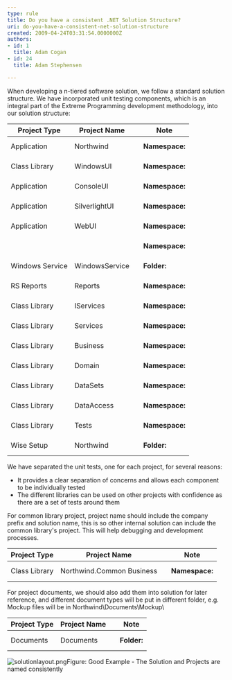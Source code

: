 ```yaml
---
type: rule
title: Do you have a consistent .NET Solution Structure?
uri: do-you-have-a-consistent-net-solution-structure
created: 2009-04-24T03:31:54.0000000Z
authors:
- id: 1
  title: Adam Cogan
- id: 24
  title: Adam Stephensen

---
```


 When developing a n-tiered software solution, we follow a standard solution structure. We have incorporated unit testing components, which is an integral part of the Extreme Programming development methodology, into our solution structure: <br> 

| Project Type  | Project Name  |  | Note  |
| --- | --- | --- | --- |
| Application  | Northwind  | <br><br>| **Namespace:**  | SSW.Northwind  |<br>| --- | --- |<br>| **Folder:**  | SSW\Northwind\Northwind\  |<br>| **Output:**  | Northwind.exe  |<br><br> |  |
| Class Library  | WindowsUI  | <br><br>| **Namespace:**  | SSW.Northwind.WindowsUI  |<br>| --- | --- |<br>| **Folder:**  | SSW\Northwind\WindowsUI\  |<br>| **Folder:**  | SSW\Northwind\WindowsUI.Tests  |<br>| **Output:**  | WindowsUI.dll  |<br><br> | We put all the forms in a separate project so we can run Unit Tests on the UI using reflection.Note if you have two projects you will give them different names (e.g. ProductSilverlightUI and AdminWebUI)  |
| Application  | ConsoleUI  | <br><br>| **Namespace:**  | SSW.Northwind.ConsoleUI  |<br>| --- | --- |<br>| **Folder:**  | SSW\Northwind\ConsoleUI\  |<br>| **Folder:**  | SSW\Northwind\ConsoleUI.Tests  |<br>| **Output:**  | NorthwindConsole.exe  |<br><br> |  |
| Application  | SilverlightUI  | <br><br>| **Namespace:**  | SSW.Northwind.SilverlightUI  |<br>| --- | --- |<br>| **Folder:**  | SSW\Northwind\SilverlightUI\  |<br>| **Folder:**  | SSW\Northwind\SilverlightUI.Tests  |<br>| **Output:**  | SSW.Northwind.SilverlightUI.dll  |<br><br> |  |
| Application  | WebUI  | <br><br>| **Namespace:**  | SSW.Northwind.WebUI  |<br>| --- | --- |<br>| **Folder:**  | SSW\Northwind\WebUI\  |<br>| **Folder:**  | SSW\Northwind\WebUI\UnitTests  |<br>| **Output:**  | SSW.Northwind.WebUI.dll  |<br><br> |  |
|  |  | <br><br>| **Namespace:**  | SSW.Northwind.WebUI.Reports  |<br>| --- | --- |<br>| **Folder:**  | SSW\Northwind\WebUI\Reports\  |<br><br> | Manually-based reports - e.g. using the DataGrid .<br><br>Part of WebUI. For .css and .ascx user controls |
| Windows Service  | WindowsService  | <br><br>| **Folder:**  | SSW\Northwind\WindowsService\Components  |<br>| --- | --- |<br>| **Folder:**  | SSW\Northwind\WindowsService.Tests  |<br>| **Output:**  | SSW.Northwind.WindowsService.dll  |<br><br> |  |
| RS Reports  | Reports  | <br><br>| **Namespace:**  | N/A  |<br>| --- | --- |<br>| **Folder:**  | SSW\Northwind\Reports  |<br>| **Output:**  | N/A  |<br><br> | Reporting Services<br><br>Note: We don't use Reports2005 or Reports2008 indicating the version number of reporting services because renaming in version control is a process intensive operation |
| Class Library  | IServices  | <br><br>| **Namespace:**  | SSW.Northwind.IServices  |<br>| --- | --- |<br>| **Folder:**  | SSW\Northwind\IServices  |<br>| **Folder:**  | SSW\Northwind\IServices.Tests  |<br>| **Output:**  | SSW.Northwind.IServices.dll  |<br><br> | WCF Services Interfaces<br><br>Note: only use if you are not hosting WCF in IIS |
| Class Library  | Services  | <br><br>| **Namespace:**  | SSW.Northwind.Services  |<br>| --- | --- |<br>| **Folder:**  | SSW\Northwind\Services  |<br>| **Folder:**  | SSW\Northwind\Services.Tests  |<br>| **Output:**  | SSW.Northwind.Services.dll  |<br><br> | WCF Services Implementations<br><br>Note: If you use WCF IIS Activation then you can put these under WebUI/Services to make deployment easier |
| Class Library  | Business  | <br><br>| **Namespace:**  | SSW.Northwind.Business  |<br>| --- | --- |<br>| **Folder:**  | SSW\Northwind\Business\  |<br>| **Folder:**  | SSW\Northwind\Business\Components  |<br>| **Folder:**  | SSW\Northwind\Business\UnitTests  |<br>| **Output:**  | SSW.Northwind.Business.dll  |<br><br> | This can be code-generated<br><br>(REPLACED BY SERVICES) |
| Class Library  | Domain  | <br><br>| **Namespace:**  | SSW.Northwind.Domain  |<br>| --- | --- |<br>| **Folder:**  | SSW\Northwind\Domain  |<br>| **Folder:**  | SSW\Northwind\Domain.Tests  |<br>| **Output:**  | SSW.Northwind.Domain.dll  |<br><br> | LINQ .EDMX AND .DBML sit here - this can be generated using SQL Metal (Replaces DataAccess and DataSets)<br><br>Note: LINQ to Entities is preferred over LINQ to SQL |
| Class Library  | DataSets  | <br><br>| **Namespace:**  | SSW.Northwind.DataSets  |<br>| --- | --- |<br>| **Folder:**  | SSW\Northwind\DataSets\  |<br>| **Folder: ** | SSW\Northwind\DataSets\UnitTests  |<br>| **Output:&gt;**  | SSW.Northwind.DataSets.dll  |<br><br> | Strongly typed datasets - this can be code-generated<br><br>(REPLACED BY DOMAIN) |
| Class Library  | DataAccess  | <br><br>| **Namespace:**  | SSW.Northwind.DataAccess  |<br>| --- | --- |<br>| **Folder:**  | SSW\Northwind\DataAccess\  |<br>| **Folder:**  | SSW\Northwind\DataAccess\Components  |<br>| **Folder:**  | SSW\Northwind\DataAccess\UnitTests  |<br>| **Output:**  | SSW.Northwind.DataAccess.dll  |<br><br> | This project should contain all the code and SQL statements used to access data from your backend. This project can be code-generated<br><br>(REPLACE BY DOMAIN) |
| Class Library  | Tests  | <br><br>| **Namespace:**  | SSW.Northwind.Domain.Tests  |<br>| --- | --- |<br>| **Folder:**  | SSW\Northwind.Domain.Tests\  |<br>| **Output:**  | SSW.Northwind.Domain.Tests.dll  |<br><br> | Only need this project if you are not using reusable components and then you do not need Tests folders above<br><br>For more information on [naming unit tests](http&#58;//www.ssw.com.au/SSW/Standards/rules/RulesToBetterUnitTests.aspx#OutsideProject) |
| Wise Setup  | Northwind  | <br><br>| **Folder:**  | SSW\Northwind\Setup\  |<br>| --- | --- |<br>| **Output:**  | SSWNorthwind\_v1-11.exe  |<br><br> | For Windows: Make an EXE in Wise instead of an MSI because it allows the application to be upgraded<br><br>For Web: Can be manual via an \_Instructions.doc or a Setup.bat file |


We have separated the unit tests, one for each project, for several reasons:

- It provides a clear separation of concerns and allows each component to be individually tested
- The different libraries can be used on other projects with confidence as there are a set of tests around them


For common library project, project name should include the company prefix and solution name, this is so other internal solution can include the common library's project. This will help debugging and development processes.


| Project Type  | Project Name  |  | Note  |
| --- | --- | --- | --- |
| Class Library  | Northwind.Common Business  | <br><br>| **Namespace:**  | Northwind.Common.Business  |<br>| --- | --- |<br>| **Folder:**  | ..\Northwind\Common\Business\  |<br>| **Output:**  | Northwind.Common.Business.dll  |<br><br> | No space in the Project Name  |


For project documents, we should also add them into solution for later reference, and different document types will be put in different folder, e.g. Mockup files will be in Northwind\Documents\Mockup\


| Project Type  | Project Name  |  | Note  |
| --- | --- | --- | --- |
| Documents  | Documents  | <br><br>| **Folder:**  | Northwind\Documents\  |<br>| --- | --- |<br><br> | This is outside the solution trunk  |

![solutionlayout.png](/SoftwareDevelopment/RulestobetterArchitectureandCodeReview/PublishingImages/SolutionLayout.png)Figure: Good Example - The Solution and Projects are named consistently
